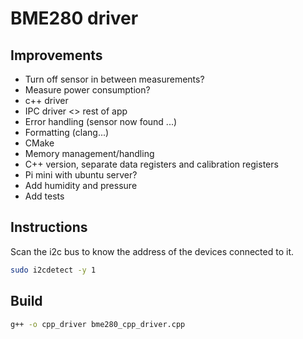 # BME280 driver

## Improvements

- Turn off sensor in between measurements?
- Measure power consumption?
- c++ driver
- IPC driver <> rest of app
- Error handling (sensor now found ...)
- Formatting (clang...)
- CMake
- Memory management/handling
- C++ version, separate data registers and calibration registers
- Pi mini with ubuntu server?
- Add humidity and pressure
- Add tests

## Instructions

Scan the i2c bus to know the address of the devices connected to it. 
```bash
sudo i2cdetect -y 1
```

## Build

```bash
g++ -o cpp_driver bme280_cpp_driver.cpp
```